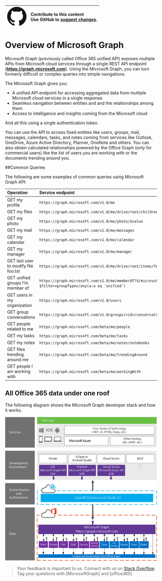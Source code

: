 

|  ![](./images/GitHub-Mark-64px.png) | **Contribute to this content** <br /> Use GitHub to [suggest changes](https://github.com/OfficeDev/microsoft-graph-docs).  |
|---|:---|

# Overview of Microsoft Graph

Microsoft Graph (previously called Office 365 unified API) exposes multiple APIs from Microsoft cloud services through a single REST API endpoint (**https://graph.microsoft.com**). Using the Microsoft Graph, you can turn formerly difficult or complex queries into simple navigations. 
 
The Microsoft Graph gives you:

- A unified API endpoint for accessing aggregated data from multiple Microsoft cloud services in a single response 
- Seamless navigation between entities and and the relationships among them 
- Access to intelligence and insights coming from the Microsoft cloud

And all this using a single authentication token.

You can use the API to access fixed entities like users, groups, mail, messages, calendars, tasks, and notes coming from services like Outlook, OneDrive, Azure Active Directory, Planner, OneNote and others. You can also obtain calculated relationships powered by the Office Graph (only for commercial users) like the list of users you are working with or the documents trending around you.

<!--<a name="msg_queries"> </a>-->

##Common Queries

The following are some examples of common queries using Microsoft Graph API:

| **Operation**	| **Service endpoint** |
|:--------------------------|:----------------------------------------|
|   GET my profile |	`https://graph.microsoft.com/v1.0/me` |
|   GET my files|	`https://graph.microsoft.com/v1.0/me/drive/root/children` |
|   GET my photo	 | `https://graph.microsoft.com/v1.0/me/photo/$value` |
|   GET my mail |	`https://graph.microsoft.com/v1.0/me/messages` |
|   GET my calendar |	`https://graph.microsoft.com/v1.0/me/calendar` |
|   GET my manager	| `https://graph.microsoft.com/v1.0/me/manager` |
|   GET last user to modify file foo.txt |	`https://graph.microsoft.com/v1.0/me/drive/root/items/foo.txt/lastModifiedByUser` |
|   GET unified groups I’m member of|	`https://graph.microsoft.com/v1.0/me/memberOf?$/microsoft.graph.group?$filter=groupTypes/any(a:a eq 'unified')` |
|   GET users in my organization	 | `https://graph.microsoft.com/v1.0/users` |
|   GET group conversations |	`https://graph.microsoft.com/v1.0/groups/<id>/conversations` |
|   GET people related to me	| `https://graph.microsoft.com/beta/me/people` |
|   GET my tasks	| `https://graph.microsoft.com/beta/me/tasks` |
|   GET my notes |	`https://graph.microsoft.com/beta/me/notes/notebooks` |
|   GET files trending around me |	`https://graph.microsoft.com/beta/me/trendingAround` |
|   GET people I am working with	 | `https://graph.microsoft.com/beta/me/workingWith` |


<!-- <a name="msg_roof"> </a> -->

## All Office 365 data under one roof

The following diagram shows the Microsoft Graph developer stack and how it works.

![Microsoft Graph API developer stack.](./images/MicrosoftGraph_DevStack.png)

 >  Your feedback is important to us. Connect with us on [Stack Overflow](http://stackoverflow.com/questions/tagged/office365+or+microsoftgraph). Tag your questions with [MicrosoftGraph] and [office365].



